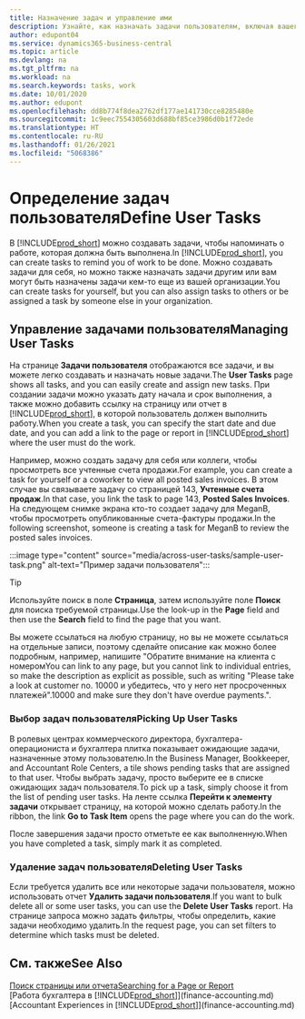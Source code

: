```yaml
---
title: Назначение задач и управление ими
description: Узнайте, как назначать задачи пользователям, включая вашего бухгалтера, в Business Central, а также как выбирать и выполнять задачи.
author: edupont04
ms.service: dynamics365-business-central
ms.topic: article
ms.devlang: na
ms.tgt_pltfrm: na
ms.workload: na
ms.search.keywords: tasks, work
ms.date: 10/01/2020
ms.author: edupont
ms.openlocfilehash: dd8b774f8dea2762df177ae141730cce8285480e
ms.sourcegitcommit: 1c9eec7554305603d688bf85ce3986d0b1f72ede
ms.translationtype: HT
ms.contentlocale: ru-RU
ms.lasthandoff: 01/26/2021
ms.locfileid: "5068386"
---
```

# <a name="define-user-tasks"></a><span data-ttu-id="558e8-103">Определение задач пользователя</span><span class="sxs-lookup"><span data-stu-id="558e8-103">Define User Tasks</span></span>

<span data-ttu-id="558e8-104">В [!INCLUDE[prod_short](includes/prod_short.md)] можно создавать задачи, чтобы напоминать о работе, которая должна быть выполнена.</span><span class="sxs-lookup"><span data-stu-id="558e8-104">In [!INCLUDE[prod_short](includes/prod_short.md)], you can create tasks to remind you of work to be done.</span></span> <span data-ttu-id="558e8-105">Можно создавать задачи для себя, но можно также назначать задачи другим или вам могут быть назначены задачи кем-то еще из вашей организации.</span><span class="sxs-lookup"><span data-stu-id="558e8-105">You can create tasks for yourself, but you can also assign tasks to others or be assigned a task by someone else in your organization.</span></span>  

## <a name="managing-user-tasks"></a><span data-ttu-id="558e8-106">Управление задачами пользователя</span><span class="sxs-lookup"><span data-stu-id="558e8-106">Managing User Tasks</span></span>

<span data-ttu-id="558e8-107">На странице **Задачи пользователя** отображаются все задачи, и вы можете легко создавать и назначать новые задачи.</span><span class="sxs-lookup"><span data-stu-id="558e8-107">The **User Tasks** page shows all tasks, and you can easily create and assign new tasks.</span></span> <span data-ttu-id="558e8-108">При создании задачи можно указать дату начала и срок выполнения, а также можно добавить ссылку на страницу или отчет в [!INCLUDE[prod_short](includes/prod_short.md)], в которой пользователь должен выполнить работу.</span><span class="sxs-lookup"><span data-stu-id="558e8-108">When you create a task, you can specify the start date and due date, and you can add a link to the page or report in [!INCLUDE[prod_short](includes/prod_short.md)] where the user must do the work.</span></span>  

<span data-ttu-id="558e8-109">Например, можно создать задачу для себя или коллеги, чтобы просмотреть все учтенные счета продажи.</span><span class="sxs-lookup"><span data-stu-id="558e8-109">For example, you can create a task for yourself or a coworker to view all posted sales invoices.</span></span> <span data-ttu-id="558e8-110">В этом случае вы связываете задачу со страницей 143, **Учтенные счета продаж**.</span><span class="sxs-lookup"><span data-stu-id="558e8-110">In that case, you link the task to page 143, **Posted Sales Invoices**.</span></span> <span data-ttu-id="558e8-111">На следующем снимке экрана кто-то создает задачу для MeganB, чтобы просмотреть опубликованные счета-фактуры продажи.</span><span class="sxs-lookup"><span data-stu-id="558e8-111">In the following screenshot, someone is creating a task for MeganB to review the posted sales invoices.</span></span>  

:::image type="content" source="media/across-user-tasks/sample-user-task.png" alt-text="Пример задачи пользователя":::

> [!TIP]  
> <span data-ttu-id="558e8-113">Используйте поиск в поле **Страница**, затем используйте поле **Поиск** для поиска требуемой страницы.</span><span class="sxs-lookup"><span data-stu-id="558e8-113">Use the look-up in the **Page** field and then use the **Search** field to find the page that you want.</span></span>  
>
> <span data-ttu-id="558e8-114">Вы можете ссылаться на любую страницу, но вы не можете ссылаться на отдельные записи, поэтому сделайте описание как можно более подробным, например, напишите "Обратите внимание на клиента с номером</span><span class="sxs-lookup"><span data-stu-id="558e8-114">You can link to any page, but you cannot link to individual entries, so make the description as explicit as possible, such as writing "Please take a look at customer no.</span></span> <span data-ttu-id="558e8-115">10000 и убедитесь, что у него нет просроченных платежей".</span><span class="sxs-lookup"><span data-stu-id="558e8-115">10000 and make sure they don't have overdue payments.".</span></span>

### <a name="picking-up-user-tasks"></a><span data-ttu-id="558e8-116">Выбор задач пользователя</span><span class="sxs-lookup"><span data-stu-id="558e8-116">Picking Up User Tasks</span></span>

<span data-ttu-id="558e8-117">В ролевых центрах коммерческого директора, бухгалтера-операциониста и бухгалтера плитка показывает ожидающие задачи, назначенные этому пользователю.</span><span class="sxs-lookup"><span data-stu-id="558e8-117">In the Business Manager, Bookkeeper, and Accountant Role Centers, a tile shows pending tasks that are assigned to that user.</span></span> <span data-ttu-id="558e8-118">Чтобы выбрать задачу, просто выберите ее в списке ожидающих задач пользователя.</span><span class="sxs-lookup"><span data-stu-id="558e8-118">To pick up a task, simply choose it from the list of pending user tasks.</span></span> <span data-ttu-id="558e8-119">На ленте ссылка **Перейти к элементу задачи** открывает страницу, на которой можно сделать работу.</span><span class="sxs-lookup"><span data-stu-id="558e8-119">In the ribbon, the link **Go to Task Item** opens the page where you can do the work.</span></span>  

<span data-ttu-id="558e8-120">После завершения задачи просто отметьте ее как выполненную.</span><span class="sxs-lookup"><span data-stu-id="558e8-120">When you have completed a task, simply mark it as completed.</span></span>  

### <a name="deleting-user-tasks"></a><span data-ttu-id="558e8-121">Удаление задач пользователя</span><span class="sxs-lookup"><span data-stu-id="558e8-121">Deleting User Tasks</span></span>

<span data-ttu-id="558e8-122">Если требуется удалить все или некоторые задачи пользователя, можно использовать отчет **Удалить задачи пользователя**.</span><span class="sxs-lookup"><span data-stu-id="558e8-122">If you want to bulk delete all or some user tasks, you can use the **Delete User Tasks** report.</span></span> <span data-ttu-id="558e8-123">На странице запроса можно задать фильтры, чтобы определить, какие задачи необходимо удалить.</span><span class="sxs-lookup"><span data-stu-id="558e8-123">In the request page, you can set filters to determine which tasks must be deleted.</span></span>  

## <a name="see-also"></a><span data-ttu-id="558e8-124">См. также</span><span class="sxs-lookup"><span data-stu-id="558e8-124">See Also</span></span>

[<span data-ttu-id="558e8-125">Поиск страницы или отчета</span><span class="sxs-lookup"><span data-stu-id="558e8-125">Searching for a Page or Report</span></span>](ui-search.md)  
<span data-ttu-id="558e8-126">[Работа бухгалтера в [!INCLUDE[prod_short](includes/prod_short.md)]](finance-accounting.md)</span><span class="sxs-lookup"><span data-stu-id="558e8-126">[Accountant Experiences in [!INCLUDE[prod_short](includes/prod_short.md)]](finance-accounting.md)</span></span>  
